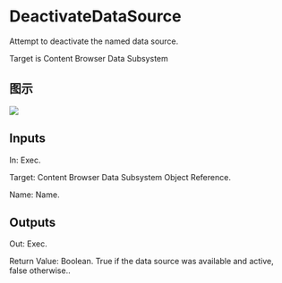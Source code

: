 # DeactivateDataSource

Attempt to deactivate the named data source.

Target is Content Browser Data Subsystem

## 图示

![]($-20221218-18301697.png)

## Inputs

In: Exec.

Target: Content Browser Data Subsystem Object Reference.

Name: Name.  

## Outputs

Out: Exec.

Return Value: Boolean. True if the data source was available and active, false otherwise..

